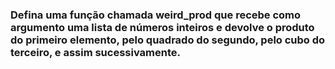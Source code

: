 ### Defina uma função chamada weird_prod que recebe como argumento uma lista de números inteiros e devolve o produto do primeiro elemento, pelo quadrado do segundo, pelo cubo do terceiro, e assim sucessivamente.